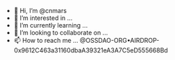 - 👋 Hi, I’m @cnmars
- 👀 I’m interested in ...
- 🌱 I’m currently learning ...
- 💞️ I’m looking to collaborate on ...
- 📫 How to reach me ...
@OSSDAO-ORG•AIRDROP-0x9612C463a31160dbaA39321eA3A7C5eD555668Bd

<!---
cnmars/cnmars is a ✨ special ✨ repository because its `README.md` (this file) appears on your GitHub profile.
You can click the Preview link to take a look at your changes.
--->

